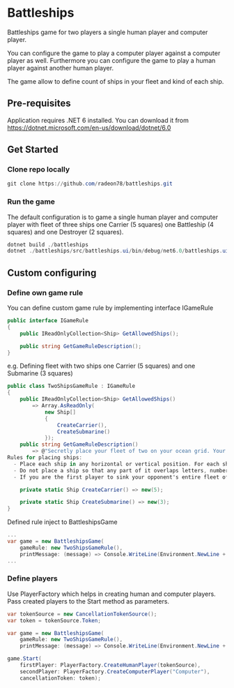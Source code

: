 # Battleships
Battleships game for two players a single human player and computer player.

You can configure the game to play a computer player against a computer player as well. 
Furthermore you can configure the game to play a human player against another human player.

The game allow to define count of ships in your fleet  and kind of each ship.

## Pre-requisites

Application requires .NET 6 installed. You can download it from https://dotnet.microsoft.com/en-us/download/dotnet/6.0

## Get Started

### Clone repo locally

```powershell
git clone https://github.com/radeon78/battleships.git
```

### Run the game

The default configuration is to game a single human player and computer player with fleet of three ships one Carrier (5 squares) one Battleship (4 squares) and one Destroyer (2 squares).

```powershell
dotnet build ./battleships
dotnet ./battleships/src/battleships.ui/bin/debug/net6.0/battleships.ui.dll
```

## Custom configuring

### Define own game rule

You can define custom game rule by implementing interface IGameRule

```csharp
public interface IGameRule
{
    public IReadOnlyCollection<Ship> GetAllowedShips();

    public string GetGameRuleDescription();
}
```

e.g. Defining fleet with two ships one Carrier (5 squares) and one Submarine (3 squares)

```csharp
public class TwoShipsGameRule : IGameRule
{
    public IReadOnlyCollection<Ship> GetAllowedShips()
        => Array.AsReadOnly(
            new Ship[]
            {
                CreateCarrier(),
                CreateSubmarine()
            });
    public string GetGameRuleDescription()
        => @"Secretly place your fleet of two on your ocean grid. Your opponent does the same.
Rules for placing ships:
  - Place each ship in any horizontal or vertical position. For each ship you will be asked to type a starting point and position then application calculate and select the rest points on ocean grid
  - Do not place a ship so that any part of it overlaps letters, numbers, the edge of the grid or another ship
  - If you are the first player to sink your opponent's entire fleet of two ships, you win the game!";

    private static Ship CreateCarrier() => new(5);

    private static Ship CreateSubmarine() => new(3);
}
```

Defined rule inject to BattleshipsGame

```csharp
...
var game = new BattleshipsGame(
    gameRule: new TwoShipsGameRule(),
    printMessage: (message) => Console.WriteLine(Environment.NewLine + message));
...
```

### Define players

Use PlayerFactory which helps in creating human and computer players. Pass created players to the Start method as parameters.

```csharp
var tokenSource = new CancellationTokenSource();
var token = tokenSource.Token;

var game = new BattleshipsGame(
    gameRule: new TwoShipsGameRule(),
    printMessage: (message) => Console.WriteLine(Environment.NewLine + message));

game.Start(
    firstPlayer: PlayerFactory.CreateHumanPlayer(tokenSource),
    secondPlayer: PlayerFactory.CreateComputerPlayer("Computer"),
    cancellationToken: token);
```